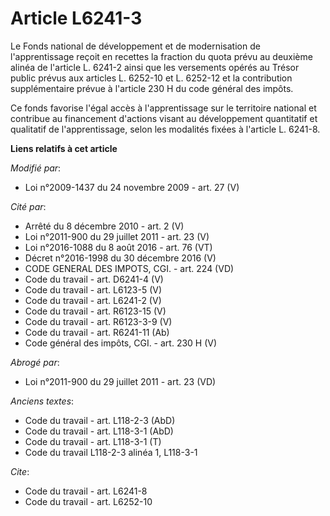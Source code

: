 # Article L6241-3

Le Fonds national de développement et de modernisation de l'apprentissage reçoit en recettes la fraction du quota prévu au
deuxième alinéa de l'article L. 6241-2 ainsi que les versements opérés au Trésor public prévus aux articles L. 6252-10 et L.
6252-12 et la contribution supplémentaire prévue à l'article 230 H du code général des impôts. 

Ce fonds favorise l'égal accès à l'apprentissage sur le territoire national et contribue au financement d'actions visant au
développement quantitatif et qualitatif de l'apprentissage, selon les modalités fixées à l'article L. 6241-8.

**Liens relatifs à cet article**

_Modifié par_:

  - Loi n°2009-1437 du 24 novembre 2009 - art. 27 (V)

_Cité par_:

  - Arrêté du 8 décembre 2010 - art. 2 (V)
  - Loi n°2011-900 du 29 juillet 2011 - art. 23 (V)
  - Loi n°2016-1088 du 8 août 2016 - art. 76 (VT)
  - Décret n°2016-1998 du 30 décembre 2016 (V)
  - CODE GENERAL DES IMPOTS, CGI. - art. 224 (VD)
  - Code du travail - art. D6241-4 (V)
  - Code du travail - art. L6123-5 (V)
  - Code du travail - art. L6241-2 (V)
  - Code du travail - art. R6123-15 (V)
  - Code du travail - art. R6123-3-9 (V)
  - Code du travail - art. R6241-11 (Ab)
  - Code général des impôts, CGI. - art. 230 H (V)

_Abrogé par_:

  - Loi n°2011-900 du 29 juillet 2011 - art. 23 (VD)

_Anciens textes_:

  - Code du travail - art. L118-2-3 (AbD)
  - Code du travail - art. L118-3-1 (AbD)
  - Code du travail - art. L118-3-1 (T)
  - Code du travail L118-2-3 alinéa 1, L118-3-1

_Cite_:

  - Code du travail - art. L6241-8
  - Code du travail - art. L6252-10
